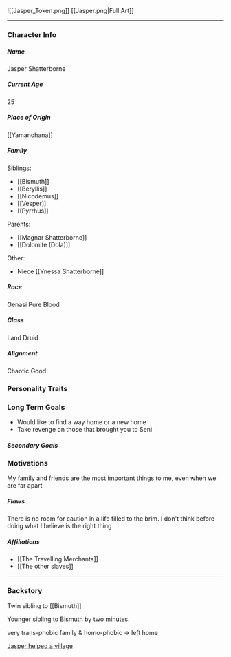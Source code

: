 ![[Jasper_Token.png]]
[[Jasper.png|Full Art]]

---
### Character Info

##### Name 
Jasper Shatterborne

##### Current Age
25

##### Place of Origin
[[Yamanohana]]

##### Family

Siblings: 
- [[Bismuth]]
- [[Beryllis]]
- [[Nicodemus]]
- [[Vesper]]
- [[Pyrrhus]]

Parents:
- [[Magnar Shatterborne]]
- [[Dolomite (Dola)]]

Other: 
- Niece [[Ynessa Shatterborne]]

##### Race
Genasi Pure Blood

##### Class
Land Druid

##### Alignment
Chaotic Good

### Personality Traits


### Long Term Goals
- Would like to find a way home or a new home
- Take revenge on those that brought you to Seni

##### Secondary Goals


### Motivations
My family and friends are the most important things to me, even when we are far apart

##### Flaws
There is no room for caution in a life filled to the brim. I don't think before doing what I believe is the right thing

##### Affiliations
- [[The Travelling Merchants]]
- [[The other slaves]]

---
### Backstory
Twin sibling to [[Bismuth]]

Younger sibling to Bismuth by two minutes.

very trans-phobic family & homo-phobic -> left home

[Jasper helped a village](That%20Time%20Jasper%20Helped%20a%20Village.md)
